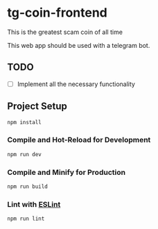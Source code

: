 # tg-coin-frontend

This is the greatest scam coin of all time

This web app should be used with a telegram bot.

## TODO

- [ ] Implement all the necessary functionality

## Project Setup

```sh
npm install
```

### Compile and Hot-Reload for Development

```sh
npm run dev
```

### Compile and Minify for Production

```sh
npm run build
```

### Lint with [ESLint](https://eslint.org/)

```sh
npm run lint
```
